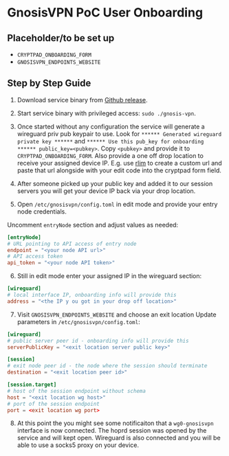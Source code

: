# GnosisVPN PoC User Onboarding

## Placeholder/to be set up

- `CRYPTPAD_ONBOARDING_FORM`
- `GNOSISVPN_ENDPOINTS_WEBSITE`

## Step by Step Guide

1. Download service binary from [Github release](https://github.com/hoprnet/gnosis-vpn-client-system-service/releases).

2. Start service binary with privileged access: `sudo ./gnosis-vpn`.

3. Once started without any configuration the service will generate a wireguard priv pub keypair to use.
   Look for `****** Generated wireguard private key ******` and `****** Use this pub_key for onboarding ****** public_key=<pubkey>`.
   Copy `<pubkey>` and provide it to `CRYPTPAD_ONBOARDING_FORM`.
   Also provide a one off drop location to receive your assigned device IP.
   E.g. use [rlim](https://rlim.com/) to create a custom url and paste that url alongside with your edit code into the cryptpad form field.

4. After someone picked up your public key and added it to our session servers you will get your device IP back via your drop location.

5. Open `/etc/gnosisvpn/config.toml` in edit mode and provide your entry node credentials.

Uncomment `entryNode` section and adjust values as needed:

```toml
[entryNode]
# URL pointing to API access of entry node
endpoint = "<your node API url>"
# API access token
api_token = "<your node API token>"
```

6. Still in edit mode enter your assigned IP in the wireguard section:

```toml
[wireguard]
# local interface IP, onboarding info will provide this
address = "<the IP y ou got in your drop off location>"
```

7. Visit `GNOSISVPN_ENDPOINTS_WEBSITE` and choose an exit location
   Update parameters in `/etc/gnosisvpn/config.toml`:

```toml
[wireguard]
# public server peer id - onboarding info will provide this
serverPublicKey = "<exit location server public key>"

[session]
# exit node peer id - the node where the session should terminate
destination = "<exit location peer id>"

[session.target]
# host of the session endpoint without schema
host = "<exit location wg host>"
# port of the session endpoint
port = <exit location wg port>
```

8. At this point the you might see some notificaiton that a `wg0-gnosisvpn` interface is now connected.
   The hoprd session was opened by the service and will kept open.
   Wireguard is also connected and you will be able to use a socks5 proxy on your device.
